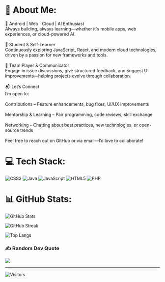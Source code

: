 # 💫 About Me:
🚀 Android | Web | Cloud | AI Enthusiast<br>Always building, always learning—whether it's mobile apps, web experiences, or cloud-powered AI.<br><br>🧠 Student & Self‑Learner<br>Continuously exploring JavaScript, React, and modern cloud technologies, driven by a passion for new frameworks and tools.<br><br>🤝 Team Player & Communicator<br>Engage in issue discussions, give structured feedback, and suggest UI improvements—helping projects evolve through collaboration.<br> <br>📬 Let’s Connect<br>I’m open to:<br><br>Contributions – Feature enhancements, bug fixes, UI/UX improvements<br><br>Mentorship & Learning – Pair programming, code reviews, skill exchange<br><br>Networking – Chatting about best practices, new technologies, or open-source trends<br><br>Feel free to reach out on GitHub or via email—I’d love to collaborate!


# 💻 Tech Stack:
![CSS3](https://img.shields.io/badge/css3-%231572B6.svg?style=for-the-badge&logo=css3&logoColor=white) ![Java](https://img.shields.io/badge/java-%23ED8B00.svg?style=for-the-badge&logo=openjdk&logoColor=white) ![JavaScript](https://img.shields.io/badge/javascript-%23323330.svg?style=for-the-badge&logo=javascript&logoColor=%23F7DF1E) ![HTML5](https://img.shields.io/badge/html5-%23E34F26.svg?style=for-the-badge&logo=html5&logoColor=white) ![PHP](https://img.shields.io/badge/php-%23777BB4.svg?style=for-the-badge&logo=php&logoColor=white)
# 📊 GitHub Stats:
![GitHub Stats](https://github-readme-stats.vercel.app/api?username=RISTONRODZ&theme=dark&hide_border=false&include_all_commits=true&count_private=false)

![GitHub Streak](https://streak-stats.demolab.com?user=RISTONRODZ&theme=dark&hide_border=false)

![Top Langs](https://github-readme-stats.vercel.app/api/top-langs/?username=RISTONRODZ&theme=dark&hide_border=false&layout=compact)

### ✍️ Random Dev Quote
![](https://quotes-github-readme.vercel.app/api?type=horizontal&theme=radical)

---
![Visitors](https://visitor-badge.laobi.icu/badge?page_id=RISTONRODZ)



<!-- Proudly created with GPRM ( https://gprm.itsvg.in ) -->

